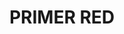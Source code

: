 ---
title: "PRIMER RED"
price: 0 
desc: "Bez opisa"
img_path: "/assets/img/A.MIG-3017.jpg"
brand: AMMO
available: true
special_offer: false
new: false
soon: false
cat: "Weathering"
subcat: ""
subsubcat: "wet-pigmenti"
---